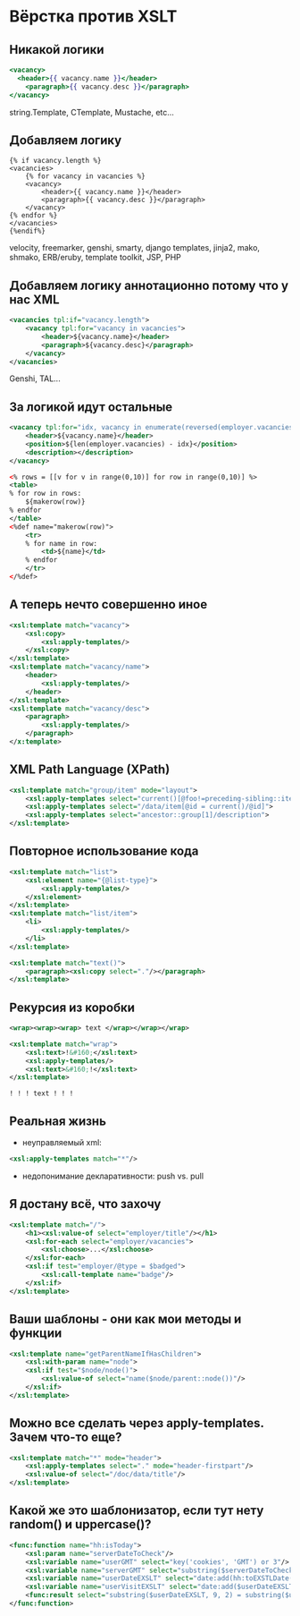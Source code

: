 # Вёрстка против XSLT

## Никакой логики
```mustache
<vacancy>
  <header>{{ vacancy.name }}</header>
	<paragraph>{{ vacancy.desc }}</paragraph>
</vacancy>
```
string.Template, CTemplate, Mustache, etc...

## Добавляем логику
```django
{% if vacancy.length %}
<vacancies>
	{% for vacancy in vacancies %}
	<vacancy>
		<header>{{ vacancy.name }}</header>
		<paragraph>{{ vacancy.desc }}</paragraph>
	</vacancy>
{% endfor %}
</vacancies>
{%endif%}
```
velocity, freemarker, genshi, smarty, django templates, jinja2, mako, shmako, ERB/eruby, template toolkit, JSP, PHP

## Добавляем логику аннотационно потому что у нас XML
```xml
<vacancies tpl:if="vacancy.length">
	<vacancy tpl:for="vacancy in vacancies">
		<header>${vacancy.name}</header>
		<paragraph>${vacancy.desc}</paragraph>
	</vacancy>
</vacancies>
```
Genshi, TAL...

## За логикой идут остальные
```xml
<vacancy tpl:for="idx, vacancy in enumerate(reversed(employer.vacancies))">
	<header>${vacancy.name}</header>
	<position>${len(employer.vacancies) - idx}</position>
	<description></description>
</vacancy>

<% rows = [[v for v in range(0,10)] for row in range(0,10)] %>
<table>
% for row in rows:
	${makerow(row)}
% endfor
</table>
<%def name="makerow(row)">
	<tr>
	% for name in row:
		<td>${name}</td>
	% endfor
	</tr>
</%def>
```
## А теперь нечто совершенно иное
```xml
<xsl:template match="vacancy">
	<xsl:copy>
		<xsl:apply-templates/>
	</xsl:copy>
</xsl:template>
<xsl:template match="vacancy/name">
	<header>
		<xsl:apply-templates/>
	</header>
</xsl:template>
<xsl:template match="vacancy/desc">
	<paragraph>
		<xsl:apply-templates/>
	</paragraph>
</x:template>
```
## XML Path Language (XPath)
```xml
<xsl:template match="group/item" mode="layout">
	<xsl:apply-templates select="current()[@foo!=preceding-sibling::item/@foo]"/>
	<xsl:apply-templates select="/data/item[@id = current()/@id]">
	<xsl:apply-templates select="ancestor::group[1]/description">
</xsl:template>
```

## Повторное использование кода
```xml
<xsl:template match="list">
	<xsl:element name="{@list-type}">
		<xsl:apply-templates/>
	</xsl:element>
</xsl:template>
<xsl:template match="list/item">
	<li>
		<xsl:apply-templates/>
	</li>
</xsl:template>

<xsl:template match="text()">
	<paragraph><xsl:copy select="."/></paragraph>
</xsl:template>
```
## Рекурсия из коробки
```xml
<wrap><wrap><wrap> text </wrap></wrap></wrap>
```
```xml
<xsl:template match="wrap">
	<xsl:text>!&#160;</xsl:text>
	<xsl:apply-templates/>
	<xsl:text>&#160;!</xsl:text>
</xsl:template>
```
`! ! ! text ! ! !`
## Реальная жизнь
* неуправляемый xml:
```xml
<xsl:apply-templates match="*"/>
```
* недопонимание декларативности: push vs. pull

## Я достану всё, что захочу
```xml
<xsl:template match="/">
	<h1><xsl:value-of select="employer/title"/></h1>
	<xsl:for-each select="employer/vacancies">
		<xsl:choose>...</xsl:choose>
	</xsl:for-each>
	<xsl:if test="employer/@type = $badged">
		<xsl:call-template name="badge"/>
	</xsl:if>
</xsl:template>
```
## Ваши шаблоны - они как мои методы и функции
```xml
<xsl:template name="getParentNameIfHasChildren">
	<xsl:with-param name="node">
	<xsl:if test="$node/node()">
		<xsl:value-of select="name($node/parent::node())"/>
	</xsl:if>
</xsl:template>
```
## Можно все сделать через apply-templates. Зачем что-то еще?
```xml
<xsl:template match="*" mode="header">
	<xsl:apply-templates select="." mode="header-firstpart"/>
	<xsl:value-of select="/doc/data/title"/>
</xsl:template>
```
## Какой же это шаблонизатор, если тут нету random() и uppercase()?
```xml
<func:function name="hh:isToday">
	<xsl:param name="serverDateToCheck"/>
	<xsl:variable name="userGMT" select="key('cookies', 'GMT') or 3"/>
	<xsl:variable name="serverGMT" select="substring($serverDateToCheck, 25, 2)"/>
	<xsl:variable name="userDateEXSLT" select="date:add(hh:toEXSTLDate(key('state', 'current_time')),concat(hh:text-sign($userGMT - $serverGMT),'P0DT', math:abs($userGMT - $serverGMT),'H'))"/>
	<xsl:variable name="userVisitEXSLT" select="date:add($userDateEXSLT,date:difference(hh:toEXSTLDate(key('state', 'current_time')),hh:toEXSTLDate($serverDateToCheck)))"/>
	<func:result select="substring($userDateEXSLT, 9, 2) = substring($userVisitEXSLT, 9, 2) and substring($userDateEXSLT, 6, 2) = substring($userVisitEXSLT, 6, 2) and substring($userDateEXSLT, 0, 5) = substring($userVisitEXSLT, 0, 5)"/>
</func:function>
```
